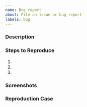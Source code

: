 ```yaml
---
name: Bug report
about: File an issue or bug report
labels: bug
---
```


### Description

<!-- Describe in detail the issue, what you expected and what happened. -->

### Steps to Reproduce

<!-- Please provide in as few steps as possible, what actions need to be taken to arrive at the problematic outcome. -->

1. 
2. 
3. 

### Screenshots

<!-- If applicable, please include screenshots showing the problem. -->

### Reproduction Case

<!-- If applicable, please upload or provide a link to a reproduction case -->